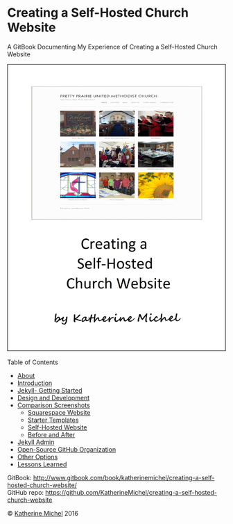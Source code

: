 # Creating a Self-Hosted Church Website

A GitBook Documenting My Experience of Creating a Self-Hosted Church Website

![](cover.jpg)

Table of Contents
* [About](README.md)
* [Introduction](introduction.md)
* [Jekyll- Getting Started](jekyll-getting-started.md)
* [Design and Development](design-and-development/design-and-development.md)
* [Comparison Screenshots](design-and-development/comparison-screenshots.md)
   * [Squarespace Website](design-and-development/squarespace-website.md)
   * [Starter Templates](design-and-development/starter-templates.md)
   * [Self-Hosted Website](design-and-development/self-hosted-website.md)
   * [Before and After](design-and-development/before-and-after.md)
* [Jekyll Admin](administration/jekyll-admin.md)
* [Open-Source GitHub Organization](administration/open-source-github-organization.md)
* [Other Options](other-options.md)
* [Lessons Learned](lessons-learned.md)

GitBook: http://www.gitbook.com/book/katherinemichel/creating-a-self-hosted-church-website/
<br> 
GitHub repo: https://github.com/KatherineMichel/creating-a-self-hosted-church-website

© [Katherine Michel](http://katherinemichel.github.io) 2016

